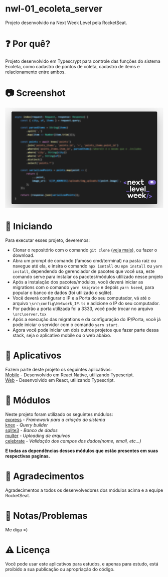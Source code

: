 # nwl-01_ecoleta_server
Projeto desenvolvido na Next Week Level pela RocketSeat.</br>

# :question: Por quê? 
Projeto desenvolvido em Typescrypt para controle das funções do sistema Ecoleta, como cadastro de pontos de coleta, cadastro de items e relacionamento entre ambos. </br>

# :camera: Screenshot
![Screenshot](https://github.com/diegodls/nwl-01_ecoleta_server/blob/assets/server_asset_git.png?raw=true)</br>

# :rocket: Iniciando
Para executar esses projeto, deveremos:

* Clonar o repositório com o comando `git clone` ([veja mais](https://help.github.com/pt/github/creating-cloning-and-archiving-repositories/cloning-a-repository)), ou fazer o download.
* Abra um prompt de comando (famoso cmd/terminal) na pasta raiz ou navegue até ela, e insira o comando `npx isntall` ou `npm install` ou `yarn install`, dependendo do gerenciador de pacotes que você usa, este comando serve para instalar os pacotes/módulos utilizado nesse projeto
* Após a instalação dos pacotes/módulos, você deverá iniciar as migrations com o comando `yarn kmigrate` e depois `yarn kseed`, para popular o banco de dados (foi utilizado o sqlite).
* Você deverá configurar o IP e a Porta do seu computador, vá até o arquivo `\src\config\Network_IP.ts` e adicione o IP do seu computador.
* Por padrão a porta utilizada foi a 3333, você pode trocar no arquivo `\src\server.tsx`
* Após a execução das migrations e da configuração do IP/Porta, você já pode iniciar o servidor com o comando `yarn start`.
* Agora você pode iniciar um dois outros projetos que fazer parte dessa stack, seja o aplicativo mobile ou o web abaixo.

# :nut_and_bolt: Aplicativos
Fazem parte deste projeto os seguintes aplicativos: </br>
[Mobile](https://github.com/diegodls/nwl-01_ecoleta_mobile) - Desenvolvido em React Native, utilizando Typescript. </br>
[Web](https://github.com/diegodls/nwl-01_ecoleta_web) - Desenvolvido em React, utilizando Typescript.

# :nut_and_bolt: Módulos
Neste projeto foram utilizado os seguintes módulos:</br>
[express](https://github.com/expressjs/express) - *Framework para a criação do sistema*</br>
[knex](http://knexjs.org/) - *Query builder*</br>
[sqlite3](https://github.com/sqlite/sqlite) - *Banco de dados*</br>
[multer](https://github.com/expressjs/multer) - *Uploading de arquivos*</br>
[celebrate](https://github.com/arb/celebrate) - *Validação dos campos dos dados(nome, email, etc...)*</br>

**E todas as dependências desses módulos que estão presentes em suas respectivas paginas.**

# :clap: Agradecimentos
Agradecimentos a todos os desenvolvedores dos módulos acima e a equipe RocketSeat.

# :rotating_light: Notas/Problemas
Me diga =)

# :warning: Licença
Você pode usar este aplicativos para estudos, e apenas para estudo, está proibido a sua publicação ou apropriação do código.
